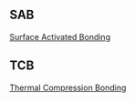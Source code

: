 
## SAB
[Surface Activated Bonding](tags.html#surface-activated-bonding-sab)
## TCB
[Thermal Compression Bonding](tags.html#thermal-compression-bonding)

